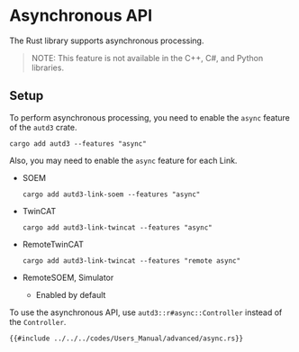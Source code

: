 # Asynchronous API

The Rust library supports asynchronous processing.

> NOTE: This feature is not available in the C++, C#, and Python libraries.

## Setup

To perform asynchronous processing, you need to enable the `async` feature of the `autd3` crate.

```shell
cargo add autd3 --features "async"
```

Also, you may need to enable the `async` feature for each Link.

- SOEM

    ```shell
    cargo add autd3-link-soem --features "async"
    ```
    
- TwinCAT

    ```shell
    cargo add autd3-link-twincat --features "async"
    ```
    
- RemoteTwinCAT

    ```shell
    cargo add autd3-link-twincat --features "remote async"
    ```

- RemoteSOEM, Simulator
  - Enabled by default 


To use the asynchronous API, use `autd3::r#async::Controller` instead of the `Controller`.

```rust,edition2024
{{#include ../../../codes/Users_Manual/advanced/async.rs}}
```

